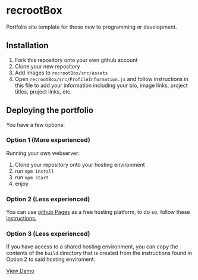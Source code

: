 # recrootBox
Portfolio site template for those new to programming or development.

## Installation

1. Fork this repository onto your own github account
2. Clone your new repository
3. Add images to `recrootBox/src/assets`
4. Open ```recrootBox/src/ProfileInformation.js``` and follow instructions in this file to add your information including your bio, image links, project titles, project links, etc.

## Deploying the portfolio

You have a few options:

### Option 1 (More experienced)

Running your own webserver:
1. Clone your repository onto your hosting environment
2. run `npm install`
3. run `npm start`
4. enjoy
 
### Option 2 (Less experienced)

You can use [github Pages](https://pages.github.com/) as a free hosting platform, to do so, follow these [instructions.](https://medium.com/@_mariacheline/deploy-create-react-app-project-to-github-pages-2eb6deda5b89)

### Option 3 (Less experienced)

If you have access to a shared hosting environment, you can copy the contents of the `build` directory that is created from the instructions found in Option 2 to said hosting enviroment.

[View Demo](http://trevorhere.github.io/recrootBox)
